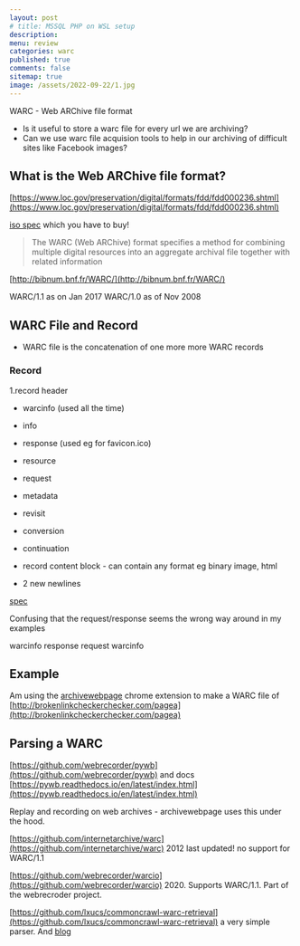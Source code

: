 ```yaml
---
layout: post
# title: MSSQL PHP on WSL setup
description: 
menu: review
categories: warc
published: true 
comments: false     
sitemap: true
image: /assets/2022-09-22/1.jpg
---
```


<!-- [![alt text](/assets/2021-10-22/email-cover.jpg "email"){:width="800px"}](/assets/2021-10-22/email-cover.jpg) -->
<!-- [![alt text](/assets/2021-10-22/email-cover.jpg "Thanks to Solen Feyissa on unsplash - https://unsplash.com/@solenfeyissa")](https://unsplash.com/@solenfeyissa) -->


<!-- [![alt text](/assets/2021-12-21/desk.jpg "email")](/assets/2021-12-21/desk.jpg) -->

<!-- [![alt text](/assets/2022-09-15/fire-map.jpg "email")](/assets/2022-09-15/fire-map.jpg) -->

<!-- [![alt text](/assets/2022-09-15/cookie.jpg "email")](/assets/2022-09-15/cookie.jpg) -->

<!-- ![alt text](/assets/2022-11-03/2.jpg "email")](/assets/2022-11-03/2.jpg) -->

WARC - Web ARChive file format

- Is it useful to store a warc file for every url we are archiving?
- Can we use warc file acquision tools to help in our archiving of difficult sites like Facebook images?


## What is the Web ARChive file format?

[https://www.loc.gov/preservation/digital/formats/fdd/fdd000236.shtml](https://www.loc.gov/preservation/digital/formats/fdd/fdd000236.shtml)

[iso spec](https://www.iso.org/standard/68004.html) which you have to buy!

> The WARC (Web ARChive) format specifies a method for combining multiple digital resources into an aggregate archival file together with related information

[http://bibnum.bnf.fr/WARC/](http://bibnum.bnf.fr/WARC/)

WARC/1.1 as on Jan 2017
WARC/1.0 as of Nov 2008

## WARC File and Record

- WARC file is the concatenation of one more more WARC records

### Record

1.record header

- warcinfo (used all the time)
- info
- response (used eg for favicon.ico)
- resource
- request
- metadata
- revisit
- conversion
- continuation


- record content block - can contain any format eg binary image, html
- 2 new newlines

[spec](https://archive-access.sourceforge.net/warc/)


Confusing that the request/response seems the wrong way around in my examples

warcinfo
response
request
warcinfo

## Example

Am using the [archivewebpage]() chrome extension to make a WARC file of [http://brokenlinkcheckerchecker.com/pagea](http://brokenlinkcheckerchecker.com/pagea)


## Parsing a WARC

[https://github.com/webrecorder/pywb](https://github.com/webrecorder/pywb) and docs [https://pywb.readthedocs.io/en/latest/index.html](https://pywb.readthedocs.io/en/latest/index.html)

Replay and recording on web archives - archivewebpage uses this under the hood.



[https://github.com/internetarchive/warc](https://github.com/internetarchive/warc) 2012 last updated! no support for WARC/1.1



[https://github.com/webrecorder/warcio](https://github.com/webrecorder/warcio) 2020. Supports WARC/1.1. Part of the webrecroder project.

[https://github.com/lxucs/commoncrawl-warc-retrieval](https://github.com/lxucs/commoncrawl-warc-retrieval) a very simple parser. And [blog](https://liyanxu.blog/2019/01/19/retrieve-archived-pages-using-commoncrawl-index/)